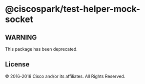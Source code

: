# @ciscospark/test-helper-mock-socket

## WARNING

This package has been deprecated.

## License

© 2016-2018 Cisco and/or its affiliates. All Rights Reserved.
